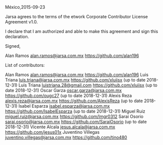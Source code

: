 México,2015-09-23

Jarsa agrees to the terms of the etwork Corporate Contributor License Agreement v1.0.

I declare that I am authorized and able to make this agreement and sign this declaration.

Signed,

Alan Ramos  alan.ramos@jarsa.com.mx https://github.com/alan196

List of contributors:

Alan Ramos alan.ramos@jarsa.com.mx https://github.com/alan196
Luis Triana luis.triana@jarsa.com.mx https://github.com/xluiisx (up to date 2018-12-31)
Luis Triana luistriana.28@gmail.com https://github.com/xluiisx (up to date 2018-12-31)
Oscar Garza oscar.garza@jarsa.com.mx https://github.com/ougc27 (up to date 2018-12-31)
Alexis Reza alexis.reza@jarsa.com.mx https://github.com/AlexisReza (up to date 2018-12-31)
Isabel Esparza isabel.esparza@jarsa.com.mx https://github.com/IsabelEsparza (up to date 2018-12-31)
Miguel Ruiz miguel.ruiz@jarsa.com.mx https://github.com/lmgr0312
Sarai Osorio sarai.osorio@jarsa.com.mx https://github.com/SaraiOsorio (up to date 2018-12-31)
Vicente Alcala jesus.alcala@jarsa.com.mx https://github.com/jesus01x
Juventino Villegas juventino.villegas@jarsa.com.mx https://github.com/tino480
